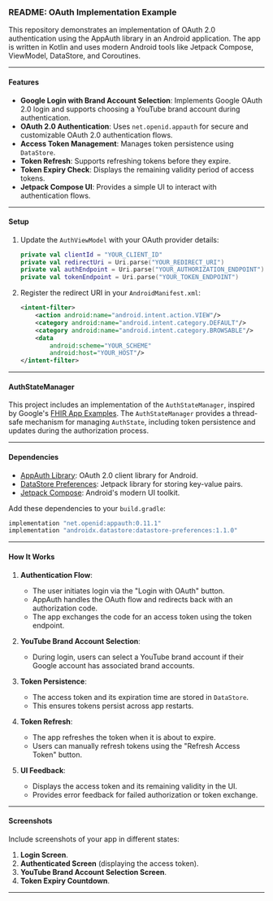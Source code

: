 ### README: OAuth Implementation Example

This repository demonstrates an implementation of OAuth 2.0 authentication using the AppAuth library in an Android application. The app is written in Kotlin and uses modern Android tools like Jetpack Compose, ViewModel, DataStore, and Coroutines.

---

#### Features

* **Google Login with Brand Account Selection**: Implements Google OAuth 2.0 login and supports choosing a YouTube brand account during authentication.
* **OAuth 2.0 Authentication**: Uses `net.openid.appauth` for secure and customizable OAuth 2.0 authentication flows.
* **Access Token Management**: Manages token persistence using `DataStore`.
* **Token Refresh**: Supports refreshing tokens before they expire.
* **Token Expiry Check**: Displays the remaining validity period of access tokens.
* **Jetpack Compose UI**: Provides a simple UI to interact with authentication flows.

---

#### Setup
1. Update the `AuthViewModel` with your OAuth provider details:

   ```kotlin
   private val clientId = "YOUR_CLIENT_ID"
   private val redirectUri = Uri.parse("YOUR_REDIRECT_URI")
   private val authEndpoint = Uri.parse("YOUR_AUTHORIZATION_ENDPOINT")
   private val tokenEndpoint = Uri.parse("YOUR_TOKEN_ENDPOINT")
   ```

2. Register the redirect URI in your `AndroidManifest.xml`:

   ```xml
   <intent-filter>
       <action android:name="android.intent.action.VIEW"/>
       <category android:name="android.intent.category.DEFAULT"/>
       <category android:name="android.intent.category.BROWSABLE"/>
       <data
           android:scheme="YOUR_SCHEME"
           android:host="YOUR_HOST"/>
   </intent-filter>
   ```
---

#### AuthStateManager

This project includes an implementation of the `AuthStateManager`, inspired by Google's [FHIR App Examples](https://github.com/google/fhir-app-examples/blob/main/demo/app/src/main/java/com/google/fhir/examples/demo/auth/AuthStateManager.kt). The `AuthStateManager` provides a thread-safe mechanism for managing `AuthState`, including token persistence and updates during the authorization process.

---

#### Dependencies

* [AppAuth Library](https://github.com/openid/AppAuth-Android): OAuth 2.0 client library for Android.
* [DataStore Preferences](https://developer.android.com/topic/libraries/architecture/datastore): Jetpack library for storing key-value pairs.
* [Jetpack Compose](https://developer.android.com/jetpack/compose): Android's modern UI toolkit.

Add these dependencies to your `build.gradle`:

```gradle
implementation "net.openid:appauth:0.11.1"
implementation "androidx.datastore:datastore-preferences:1.1.0"
```

---

#### How It Works

1. **Authentication Flow**:

   * The user initiates login via the "Login with OAuth" button.
   * AppAuth handles the OAuth flow and redirects back with an authorization code.
   * The app exchanges the code for an access token using the token endpoint.

2. **YouTube Brand Account Selection**:

   * During login, users can select a YouTube brand account if their Google account has associated brand accounts.

3. **Token Persistence**:

   * The access token and its expiration time are stored in `DataStore`.
   * This ensures tokens persist across app restarts.

4. **Token Refresh**:

   * The app refreshes the token when it is about to expire.
   * Users can manually refresh tokens using the "Refresh Access Token" button.

5. **UI Feedback**:

   * Displays the access token and its remaining validity in the UI.
   * Provides error feedback for failed authorization or token exchange.

---

#### Screenshots

Include screenshots of your app in different states:

1. **Login Screen**.
2. **Authenticated Screen** (displaying the access token).
3. **YouTube Brand Account Selection Screen**.
4. **Token Expiry Countdown**.

---
